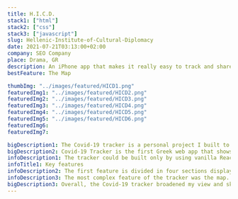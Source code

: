 ```yaml
---
title: H.I.C.D.
stack1: ["html"]
stack2: ["css"]
stack3: ["javascript"]
slug: Hellenic-Institute-of-Cultural-Diplomacy
date: 2021-07-21T03:13:00+02:00
company: SEO Company
place: Drama, GR
description: An iPhone app that makes it really easy to track and share movies.
bestFeature: The Map

thumbImg: "../images/featured/HICD1.png"
featuredImg1: "../images/featured/HICD2.png"
featuredImg2: "../images/featured/HICD3.png"
featuredImg3: "../images/featured/HICD4.png"
featuredImg4: "../images/featured/HICD5.png"
featuredImg5: "../images/featured/HICD6.png"
featuredImg6:
featuredImg7:

bigDescription1: The Covid-19 tracker is a personal project I built to track cases in real time using the Covid-19 Greece response API. I took the decision to create the tracker because of the current situation. At the same time, I thought it would be a great exercise of my API implementation skills. The project took around two weeks to be completed.
bigDescription2: Covid-19 Tracker is the first Greek web app that shows statistics of Covid. There are plenty of websites that show worldwide data, but I decided to narrow down the data and create one specifically targeting regions of Greece.
infoDescription1: The tracker could be built only by using vanilla React, but I decided to code it with Gatsby, because it's super fast and a great exercise as well. As for the styling of it, Tailwind was my first option, but during the first build I noticed that some features would include extra styling, so eventually I picked SASS for its simplicity.
infoTitle1: Key features
infoDescription2: The first feature is divided in four sections displaying the overall cases, while under every block I display the daily stats. Following up with the cases per region where I filtered the query to display as first the region with most cases. Also, I included a graph where the visitor can see the case rates visually.
infoDescription3: The most complex feature of the tracker was the map. The circles drawn on the map are based on a mathematical equation relative to the number of cases and the range and circumference of the circle. The circle coordinates had to be connected with the API and placed on the map accordingly.
bigDescription3: Overall, the Covid-19 tracker broadened my view and skills dealing with APIs and helped me understand better when to use certain frameworks. Gave me ideas and inspiration to challenge my coding skills more.
---
```


